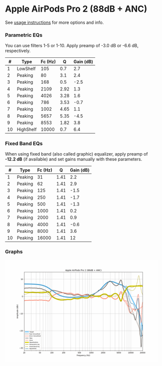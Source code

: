 # Apple AirPods Pro 2 (88dB + ANC)
See [usage instructions](https://github.com/jaakkopasanen/AutoEq#usage) for more options and info.

### Parametric EQs
You can use filters 1-5 or 1-10. Apply preamp of -3.0 dB or -6.6 dB, respectively.

|   # | Type      |   Fc (Hz) |    Q |   Gain (dB) |
|-----|-----------|-----------|------|-------------|
|   1 | LowShelf  |       105 | 0.7  |         2.7 |
|   2 | Peaking   |        80 | 3.1  |         2.4 |
|   3 | Peaking   |       168 | 0.5  |        -2.5 |
|   4 | Peaking   |      2109 | 2.92 |         1.3 |
|   5 | Peaking   |      4026 | 3.28 |         1.6 |
|   6 | Peaking   |       786 | 3.53 |        -0.7 |
|   7 | Peaking   |      1002 | 4.65 |         1.1 |
|   8 | Peaking   |      5657 | 5.35 |        -4.5 |
|   9 | Peaking   |      8553 | 1.82 |         3.8 |
|  10 | HighShelf |     10000 | 0.7  |         6.4 |

### Fixed Band EQs
When using fixed band (also called graphic) equalizer, apply preamp of **-12.2 dB** (if available) and set gains manually with these parameters.

|   # | Type    |   Fc (Hz) |    Q |   Gain (dB) |
|-----|---------|-----------|------|-------------|
|   1 | Peaking |        31 | 1.41 |         2.2 |
|   2 | Peaking |        62 | 1.41 |         2.9 |
|   3 | Peaking |       125 | 1.41 |        -1.5 |
|   4 | Peaking |       250 | 1.41 |        -1.7 |
|   5 | Peaking |       500 | 1.41 |        -1.3 |
|   6 | Peaking |      1000 | 1.41 |         0.2 |
|   7 | Peaking |      2000 | 1.41 |         0.9 |
|   8 | Peaking |      4000 | 1.41 |        -0.6 |
|   9 | Peaking |      8000 | 1.41 |         3.6 |
|  10 | Peaking |     16000 | 1.41 |        12   |

### Graphs
![](./Apple%20AirPods%20Pro%202%20(88dB%20+%20ANC).png)
